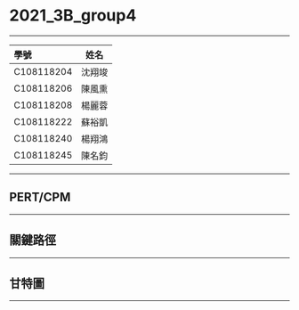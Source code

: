 # 2021_3B_group4
***
| 學號  | 姓名  | 
| :------------ |:---------------:|
| C108118204 | 沈翔竣 | 
| C108118206 | 陳風熏 | 
| C108118208 | 楊麗蓉 | 
| C108118222 | 蘇裕凱 | 
| C108118240 | 楊翔鴻 | 
| C108118245 | 陳名鈞 | 
***
## PERT/CPM

***
## 關鍵路徑

***
## 甘特圖

***

